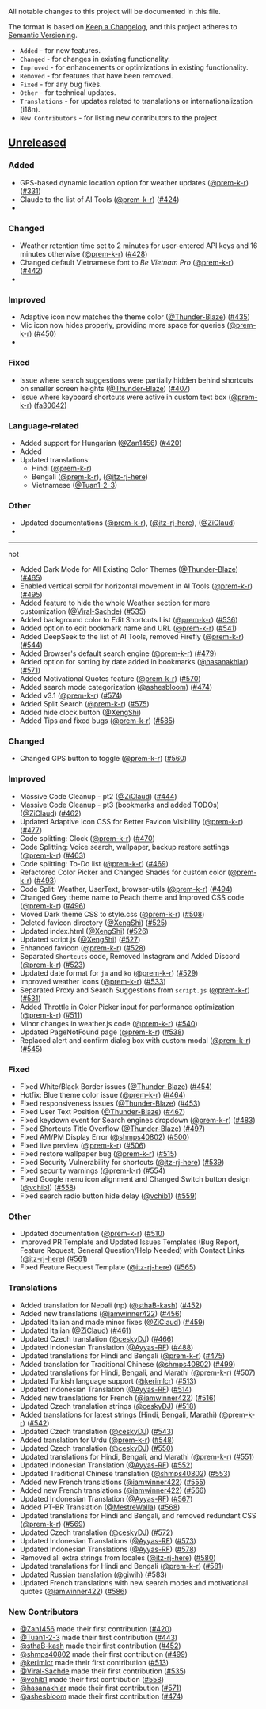 All notable changes to this project will be documented in this file.

The format is based on [Keep a Changelog](https://keepachangelog.com/en/1.1.0/),
and this project adheres to [Semantic Versioning](https://semver.org/spec/v2.0.0.html).

- `Added` - for new features.
- `Changed` - for changes in existing functionality.
- `Improved` - for enhancements or optimizations in existing functionality.
- `Removed` - for features that have been removed.
- `Fixed` - for any bug fixes.
- `Other` - for technical updates.
- `Translations` - for updates related to translations or internationalization (i18n).
- `New Contributors` - for listing new contributors to the project.

## [Unreleased](https://github.com/XengShi/materialYouNewTab/compare/v3.1...main)

### Added
- GPS-based dynamic location option for weather updates ([@prem-k-r](https://github.com/prem-k-r)) ([#331](https://github.com/XengShi/materialYouNewTab/pull/331))
- Claude to the list of AI Tools ([@prem-k-r](https://github.com/prem-k-r)) ([#424](https://github.com/XengShi/materialYouNewTab/pull/424))
-

### Changed
- Weather retention time set to 2 minutes for user-entered API keys and 16 minutes otherwise ([@prem-k-r](https://github.com/prem-k-r)) ([#428](https://github.com/XengShi/materialYouNewTab/pull/428))
- Changed default Vietnamese font to *Be Vietnam Pro* ([@prem-k-r](https://github.com/prem-k-r)) ([#442](https://github.com/XengShi/materialYouNewTab/pull/442))
- 

### Improved
- Adaptive icon now matches the theme color ([@Thunder-Blaze](https://github.com/Thunder-Blaze)) ([#435](https://github.com/XengShi/materialYouNewTab/pull/435))
- Mic icon now hides properly, providing more space for queries ([@prem-k-r](https://github.com/prem-k-r)) ([#450](https://github.com/XengShi/materialYouNewTab/pull/450))
- 

### Fixed
- Issue where search suggestions were partially hidden behind shortcuts on smaller screen heights ([@Thunder-Blaze](https://github.com/Thunder-Blaze)) ([#407](https://github.com/XengShi/materialYouNewTab/pull/407))
- Issue where keyboard shortcuts were active in custom text box ([@prem-k-r](https://github.com/prem-k-r)) ([fa30642](https://github.com/XengShi/materialYouNewTab/pull/413/commits/fa3064253c45cdedb0d95618a97e66ce39a67ad3))



### Language-related
- Added support for Hungarian ([@Zan1456](https://github.com/Zan1456)) ([#420](https://github.com/XengShi/materialYouNewTab/pull/420))
- Added
- Updated translations:
  - Hindi ([@prem-k-r](https://github.com/prem-k-r))
  - Bengali ([@prem-k-r](https://github.com/prem-k-r)), ([@itz-rj-here](https://github.com/itz-rj-here))
  - Vietnamese ([@Tuan1-2-3](https://github.com/Tuan1-2-3))

### Other
- Updated documentations ([@prem-k-r](https://github.com/prem-k-r)), ([@itz-rj-here](https://github.com/itz-rj-here)), ([@ZiClaud](https://github.com/ZiClaud))
- 


--------
not

- Added Dark Mode for All Existing Color Themes ([@Thunder-Blaze](https://github.com/Thunder-Blaze)) ([#465](https://github.com/XengShi/materialYouNewTab/pull/465))
- Enabled vertical scroll for horizontal movement in AI Tools ([@prem-k-r](https://github.com/prem-k-r)) ([#495](https://github.com/XengShi/materialYouNewTab/pull/495))
- Added feature to hide the whole Weather section for more customization ([@Viral-Sachde](https://github.com/Viral-Sachde)) ([#535](https://github.com/XengShi/materialYouNewTab/pull/535))
- Added background color to Edit Shortcuts List ([@prem-k-r](https://github.com/prem-k-r)) ([#536](https://github.com/XengShi/materialYouNewTab/pull/536))
- Added option to edit bookmark name and URL ([@prem-k-r](https://github.com/prem-k-r)) ([#541](https://github.com/XengShi/materialYouNewTab/pull/541))
- Added DeepSeek to the list of AI Tools, removed Firefly ([@prem-k-r](https://github.com/prem-k-r)) ([#544](https://github.com/XengShi/materialYouNewTab/pull/544))
- Added Browser's default search engine ([@prem-k-r](https://github.com/prem-k-r)) ([#479](https://github.com/XengShi/materialYouNewTab/pull/479))
- Added option for sorting by date added in bookmarks ([@hasanakhiar](https://github.com/hasanakhiar)) ([#571](https://github.com/XengShi/materialYouNewTab/pull/571))
- Added Motivational Quotes feature ([@prem-k-r](https://github.com/prem-k-r)) ([#570](https://github.com/XengShi/materialYouNewTab/pull/570))
- Added search mode categorization ([@ashesbloom](https://github.com/ashesbloom)) ([#474](https://github.com/XengShi/materialYouNewTab/pull/474))
- Added v3.1 ([@prem-k-r](https://github.com/prem-k-r)) ([#574](https://github.com/XengShi/materialYouNewTab/pull/574))
- Added Split Search ([@prem-k-r](https://github.com/prem-k-r)) ([#575](https://github.com/XengShi/materialYouNewTab/pull/575))
- Added hide clock button ([@XengShi](https://github.com/XengShi))
- Added Tips and fixed bugs ([@prem-k-r](https://github.com/prem-k-r)) ([#585](https://github.com/XengShi/materialYouNewTab/pull/585))

### Changed
- Changed GPS button to toggle ([@prem-k-r](https://github.com/prem-k-r)) ([#560](https://github.com/XengShi/materialYouNewTab/pull/560))

### Improved
- Massive Code Cleanup - pt2 ([@ZiClaud](https://github.com/ZiClaud)) ([#444](https://github.com/XengShi/materialYouNewTab/pull/444))
- Massive Code Cleanup - pt3 (bookmarks and added TODOs) ([@ZiClaud](https://github.com/ZiClaud)) ([#462](https://github.com/XengShi/materialYouNewTab/pull/462))
- Updated Adaptive Icon CSS for Better Favicon Visibility ([@prem-k-r](https://github.com/prem-k-r)) ([#477](https://github.com/XengShi/materialYouNewTab/pull/477))
- Code splitting: Clock ([@prem-k-r](https://github.com/prem-k-r)) ([#470](https://github.com/XengShi/materialYouNewTab/pull/470))
- Code Splitting: Voice search, wallpaper, backup restore settings ([@prem-k-r](https://github.com/prem-k-r)) ([#463](https://github.com/XengShi/materialYouNewTab/pull/463))
- Code splitting: To-Do list ([@prem-k-r](https://github.com/prem-k-r)) ([#469](https://github.com/XengShi/materialYouNewTab/pull/469))
- Refactored Color Picker and Changed Shades for custom color ([@prem-k-r](https://github.com/prem-k-r)) ([#493](https://github.com/XengShi/materialYouNewTab/pull/493))
- Code Split: Weather, UserText, browser-utils ([@prem-k-r](https://github.com/prem-k-r)) ([#494](https://github.com/XengShi/materialYouNewTab/pull/494))
- Changed Grey theme name to Peach theme and Improved CSS code ([@prem-k-r](https://github.com/prem-k-r)) ([#496](https://github.com/XengShi/materialYouNewTab/pull/496))
- Moved Dark theme CSS to style.css ([@prem-k-r](https://github.com/prem-k-r)) ([#508](https://github.com/XengShi/materialYouNewTab/pull/508))
- Deleted favicon directory ([@XengShi](https://github.com/XengShi)) ([#525](https://github.com/XengShi/materialYouNewTab/pull/525))
- Updated index.html ([@XengShi](https://github.com/XengShi)) ([#526](https://github.com/XengShi/materialYouNewTab/pull/526))
- Updated script.js ([@XengShi](https://github.com/XengShi)) ([#527](https://github.com/XengShi/materialYouNewTab/pull/527))
- Enhanced favicon ([@prem-k-r](https://github.com/prem-k-r)) ([#528](https://github.com/XengShi/materialYouNewTab/pull/528))
- Separated `Shortcuts` code, Removed Instagram and Added Discord ([@prem-k-r](https://github.com/prem-k-r)) ([#523](https://github.com/XengShi/materialYouNewTab/pull/523))
- Updated date format for `ja` and `ko` ([@prem-k-r](https://github.com/prem-k-r)) ([#529](https://github.com/XengShi/materialYouNewTab/pull/529))
- Improved weather icons ([@prem-k-r](https://github.com/prem-k-r)) ([#533](https://github.com/XengShi/materialYouNewTab/pull/533))
- Separated Proxy and Search Suggestions from `script.js` ([@prem-k-r](https://github.com/prem-k-r)) ([#531](https://github.com/XengShi/materialYouNewTab/pull/531))
- Added Throttle in Color Picker input for performance optimization ([@prem-k-r](https://github.com/prem-k-r)) ([#511](https://github.com/XengShi/materialYouNewTab/pull/511))
- Minor changes in weather.js code ([@prem-k-r](https://github.com/prem-k-r)) ([#540](https://github.com/XengShi/materialYouNewTab/pull/540))
- Updated PageNotFound page ([@prem-k-r](https://github.com/prem-k-r)) ([#538](https://github.com/XengShi/materialYouNewTab/pull/538))
- Replaced alert and confirm dialog box with custom modal ([@prem-k-r](https://github.com/prem-k-r)) ([#545](https://github.com/XengShi/materialYouNewTab/pull/545))

### Fixed
- Fixed White/Black Border issues ([@Thunder-Blaze](https://github.com/Thunder-Blaze)) ([#454](https://github.com/XengShi/materialYouNewTab/pull/454))
- Hotfix: Blue theme color issue ([@prem-k-r](https://github.com/prem-k-r)) ([#464](https://github.com/XengShi/materialYouNewTab/pull/464))
- Fixed responsiveness issues ([@Thunder-Blaze](https://github.com/Thunder-Blaze)) ([#453](https://github.com/XengShi/materialYouNewTab/pull/453))
- Fixed User Text Position ([@Thunder-Blaze](https://github.com/Thunder-Blaze)) ([#467](https://github.com/XengShi/materialYouNewTab/pull/467))
- Fixed keydown event for Search engines dropdown ([@prem-k-r](https://github.com/prem-k-r)) ([#483](https://github.com/XengShi/materialYouNewTab/pull/483))
- Fixed Shortcuts Title Overflow ([@Thunder-Blaze](https://github.com/Thunder-Blaze)) ([#497](https://github.com/XengShi/materialYouNewTab/pull/497))
- Fixed AM/PM Display Error ([@shmps40802](https://github.com/shmps40802)) ([#500](https://github.com/XengShi/materialYouNewTab/pull/500))
- Fixed live preview ([@prem-k-r](https://github.com/prem-k-r)) ([#506](https://github.com/XengShi/materialYouNewTab/pull/506))
- Fixed restore wallpaper bug ([@prem-k-r](https://github.com/prem-k-r)) ([#515](https://github.com/XengShi/materialYouNewTab/pull/515))
- Fixed Security Vulnerability for shortcuts ([@itz-rj-here](https://github.com/itz-rj-here)) ([#539](https://github.com/XengShi/materialYouNewTab/pull/539))
- Fixed security warnings ([@prem-k-r](https://github.com/prem-k-r)) ([#554](https://github.com/XengShi/materialYouNewTab/pull/554))
- Fixed Google menu icon alignment and Changed Switch button design ([@vchib1](https://github.com/vchib1)) ([#558](https://github.com/XengShi/materialYouNewTab/pull/558))
- Fixed search radio button hide delay ([@vchib1](https://github.com/vchib1)) ([#559](https://github.com/XengShi/materialYouNewTab/pull/559))

### Other
- Updated documentation ([@prem-k-r](https://github.com/prem-k-r)) ([#510](https://github.com/XengShi/materialYouNewTab/pull/510))
- Improved PR Template and Updated Issues Templates (Bug Report, Feature Request, General Question/Help Needed) with Contact Links ([@itz-rj-here](https://github.com/itz-rj-here)) ([#561](https://github.com/XengShi/materialYouNewTab/pull/561))
- Fixed Feature Request Template ([@itz-rj-here](https://github.com/itz-rj-here)) ([#565](https://github.com/XengShi/materialYouNewTab/pull/565))

### Translations
- Added translation for Nepali (np) ([@sthaB-kash](https://github.com/sthaB-kash)) ([#452](https://github.com/XengShi/materialYouNewTab/pull/452))
- Added new translations ([@iamwinner422](https://github.com/iamwinner422)) ([#456](https://github.com/XengShi/materialYouNewTab/pull/456))
- Updated Italian and made minor fixes ([@ZiClaud](https://github.com/ZiClaud)) ([#459](https://github.com/XengShi/materialYouNewTab/pull/459))
- Updated Italian ([@ZiClaud](https://github.com/ZiClaud)) ([#461](https://github.com/XengShi/materialYouNewTab/pull/461))
- Updated Czech translation ([@ceskyDJ](https://github.com/ceskyDJ)) ([#466](https://github.com/XengShi/materialYouNewTab/pull/466))
- Updated Indonesian Translation ([@Ayyas-RF](https://github.com/Ayyas-RF)) ([#488](https://github.com/XengShi/materialYouNewTab/pull/488))
- Updated translations for Hindi and Bengali ([@prem-k-r](https://github.com/prem-k-r)) ([#475](https://github.com/XengShi/materialYouNewTab/pull/475))
- Added translation for Traditional Chinese ([@shmps40802](https://github.com/shmps40802)) ([#499](https://github.com/XengShi/materialYouNewTab/pull/499))
- Updated translations for Hindi, Bengali, and Marathi ([@prem-k-r](https://github.com/prem-k-r)) ([#507](https://github.com/XengShi/materialYouNewTab/pull/507))
- Updated Turkish language support ([@kerimlcr](https://github.com/kerimlcr)) ([#513](https://github.com/XengShi/materialYouNewTab/pull/513))
- Updated Indonesian Translation ([@Ayyas-RF](https://github.com/Ayyas-RF)) ([#514](https://github.com/XengShi/materialYouNewTab/pull/514))
- Added new translations for French ([@iamwinner422](https://github.com/iamwinner422)) ([#516](https://github.com/XengShi/materialYouNewTab/pull/516))
- Updated Czech translation strings ([@ceskyDJ](https://github.com/ceskyDJ)) ([#518](https://github.com/XengShi/materialYouNewTab/pull/518))
- Added translations for latest strings (Hindi, Bengali, Marathi) ([@prem-k-r](https://github.com/prem-k-r)) ([#542](https://github.com/XengShi/materialYouNewTab/pull/542))
- Updated Czech translation ([@ceskyDJ](https://github.com/ceskyDJ)) ([#543](https://github.com/XengShi/materialYouNewTab/pull/543))
- Added translation for Urdu ([@prem-k-r](https://github.com/prem-k-r)) ([#548](https://github.com/XengShi/materialYouNewTab/pull/548))
- Updated Czech translation ([@ceskyDJ](https://github.com/ceskyDJ)) ([#550](https://github.com/XengShi/materialYouNewTab/pull/550))
- Updated translations for Hindi, Bengali, and Marathi ([@prem-k-r](https://github.com/prem-k-r)) ([#551](https://github.com/XengShi/materialYouNewTab/pull/551))
- Updated Indonesian Translation ([@Ayyas-RF](https://github.com/Ayyas-RF)) ([#552](https://github.com/XengShi/materialYouNewTab/pull/552))
- Updated Traditional Chinese translation ([@shmps40802](https://github.com/shmps40802)) ([#553](https://github.com/XengShi/materialYouNewTab/pull/553))
- Added new French translations ([@iamwinner422](https://github.com/iamwinner422)) ([#555](https://github.com/XengShi/materialYouNewTab/pull/555))
- Added new French translations ([@iamwinner422](https://github.com/iamwinner422)) ([#566](https://github.com/XengShi/materialYouNewTab/pull/566))
- Updated Indonesian Translation ([@Ayyas-RF](https://github.com/Ayyas-RF)) ([#567](https://github.com/XengShi/materialYouNewTab/pull/567))
- Added PT-BR Translation ([@MestreWalla](https://github.com/MestreWalla)) ([#568](https://github.com/XengShi/materialYouNewTab/pull/568))
- Updated translations for Hindi and Bengali, and removed redundant CSS ([@prem-k-r](https://github.com/prem-k-r)) ([#569](https://github.com/XengShi/materialYouNewTab/pull/569))
- Updated Czech translation ([@ceskyDJ](https://github.com/ceskyDJ)) ([#572](https://github.com/XengShi/materialYouNewTab/pull/572))
- Updated Indonesian Translations ([@Ayyas-RF](https://github.com/Ayyas-RF)) ([#573](https://github.com/XengShi/materialYouNewTab/pull/573))
- Updated Indonesian Translations ([@Ayyas-RF](https://github.com/Ayyas-RF)) ([#578](https://github.com/XengShi/materialYouNewTab/pull/578))
- Removed all extra strings from locales ([@itz-rj-here](https://github.com/itz-rj-here)) ([#580](https://github.com/XengShi/materialYouNewTab/pull/580))
- Updated translations for Hindi and Bengali ([@prem-k-r](https://github.com/prem-k-r)) ([#581](https://github.com/XengShi/materialYouNewTab/pull/581))
- Updated Russian translation ([@giwih](https://github.com/giwih)) ([#583](https://github.com/XengShi/materialYouNewTab/pull/583))
- Updated French translations with new search modes and motivational quotes ([@iamwinner422](https://github.com/iamwinner422)) ([#586](https://github.com/XengShi/materialYouNewTab/pull/586))

### New Contributors
- [@Zan1456](https://github.com/Zan1456) made their first contribution ([#420](https://github.com/XengShi/materialYouNewTab/pull/420))
- [@Tuan1-2-3](https://github.com/Tuan1-2-3) made their first contribution ([#443](https://github.com/XengShi/materialYouNewTab/pull/443))
- [@sthaB-kash](https://github.com/sthaB-kash) made their first contribution ([#452](https://github.com/XengShi/materialYouNewTab/pull/452))
- [@shmps40802](https://github.com/shmps40802) made their first contribution ([#499](https://github.com/XengShi/materialYouNewTab/pull/499))
- [@kerimlcr](https://github.com/kerimlcr) made their first contribution ([#513](https://github.com/XengShi/materialYouNewTab/pull/513))
- [@Viral-Sachde](https://github.com/Viral-Sachde) made their first contribution ([#535](https://github.com/XengShi/materialYouNewTab/pull/535))
- [@vchib1](https://github.com/vchib1) made their first contribution ([#558](https://github.com/XengShi/materialYouNewTab/pull/558))
- [@hasanakhiar](https://github.com/hasanakhiar) made their first contribution ([#571](https://github.com/XengShi/materialYouNewTab/pull/571))
- [@ashesbloom](https://github.com/ashesbloom) made their first contribution ([#474](https://github.com/XengShi/materialYouNewTab/pull/474))
